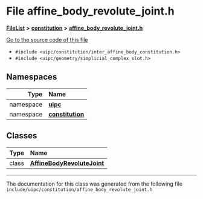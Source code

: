 

# File affine\_body\_revolute\_joint.h



[**FileList**](files.md) **>** [**constitution**](dir_e6404e629433dfdedefe8b8f43f6234d.md) **>** [**affine\_body\_revolute\_joint.h**](affine__body__revolute__joint_8h.md)

[Go to the source code of this file](affine__body__revolute__joint_8h_source.md)



* `#include <uipc/constitution/inter_affine_body_constitution.h>`
* `#include <uipc/geometry/simplicial_complex_slot.h>`













## Namespaces

| Type | Name |
| ---: | :--- |
| namespace | [**uipc**](namespaceuipc.md) <br> |
| namespace | [**constitution**](namespaceuipc_1_1constitution.md) <br> |


## Classes

| Type | Name |
| ---: | :--- |
| class | [**AffineBodyRevoluteJoint**](classuipc_1_1constitution_1_1_affine_body_revolute_joint.md) <br> |



















































------------------------------
The documentation for this class was generated from the following file `include/uipc/constitution/affine_body_revolute_joint.h`

